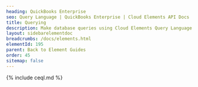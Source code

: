 ```yaml
---
heading: QuickBooks Enterprise
seo: Query Language | QuickBooks Enterprise | Cloud Elements API Docs
title: Querying
description: Make database queries using Cloud Elements Query Language.
layout: sidebarelementdoc
breadcrumbs: /docs/elements.html
elementId: 195
parent: Back to Element Guides
order: 45
sitemap: false
---
```


{% include ceql.md %}
